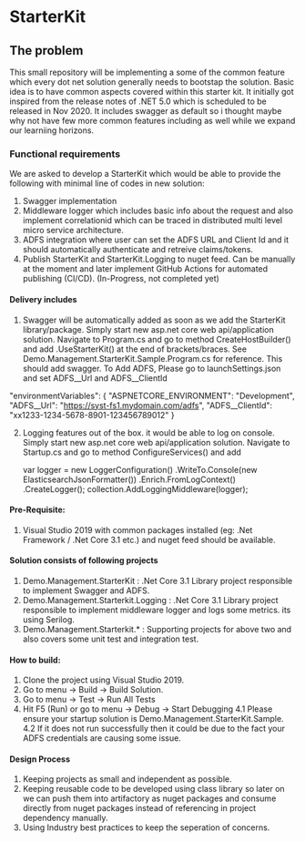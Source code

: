 # StarterKit

## The problem
This small repository will be implementing a some of the common feature which every dot net solution generally needs to bootstap the solution. Basic idea is to have common aspects covered within this starter kit. It initially got inspired from the release notes of .NET 5.0 which is scheduled to be released in Nov 2020. It includes swagger as default so i thought maybe why not have few more common features including as well while we expand our learniing horizons.


### Functional requirements
We are asked to develop a StarterKit which would be able to provide the following with minimal line of codes in new solution:
1. Swagger implementation
2. Middleware logger which includes basic info about the request and also implement correlationid which can be traced in distributed multi level micro service architecture.
3. ADFS integration where user can set the ADFS URL and Client Id and it should automatically authenticate and retreive claims/tokens.
4. Publish StarterKit and StarterKit.Logging to nuget feed. Can be manually at the moment and later implement GitHub Actions for automated publishing (CI/CD). (In-Progress, not completed yet)

#### Delivery includes
1. Swagger will be automatically added as soon as we add the StarterKit library/package. Simply start new asp.net core web api/application solution. Navigate to Program.cs and go to method CreateHostBuilder() and add .UseStarterKit() at the end of brackets/braces. See Demo.Management.StarterKit.Sample.Program.cs for reference. This should add swagger. To Add ADFS, Please go to launchSettings.json and set ADFS__Url and ADFS__ClientId 

 "environmentVariables": {
        "ASPNETCORE_ENVIRONMENT": "Development",
        "ADFS__Url": "https://syst-fs1.mydomain.com/adfs",
        "ADFS__ClientId": "xx1233-1234-5678-8901-123456789012"
      }


2. Logging features out of the box. it would be able to log on console. Simply start new asp.net core web api/application solution. Navigate to Startup.cs and go to method ConfigureServices() and add

	var logger = new LoggerConfiguration()
			.WriteTo.Console(new ElasticsearchJsonFormatter())
			.Enrich.FromLogContext()
			.CreateLogger();
			collection.AddLoggingMiddleware(logger);

#### Pre-Requisite:
1. Visual Studio 2019 with common packages installed (eg: .Net Framework / .Net Core 3.1 etc.) and nuget feed should be available.

#### Solution consists of following projects
1. Demo.Management.StarterKit : .Net Core 3.1 Library project responsible to implement Swagger and ADFS.
2. Demo.Management.Starterkit.Logging : .Net Core 3.1 Library project responsible to implement middleware logger and logs some metrics. its using Serilog.
3. Demo.Management.Starterkit.* : Supporting projects for above two and also covers some unit test and integration test.

#### How to build:

1. Clone the project using Visual Studio 2019.
2. Go to menu -> Build -> Build Solution.
3. Go to menu -> Test -> Run All Tests
4. Hit F5 (Run) or go to menu -> Debug -> Start Debugging
  4.1 Please ensure your startup solution is Demo.Management.StarterKit.Sample.
  4.2 If it does not run successfully then it could be due to the fact your ADFS credentials are causing some issue.

#### Design Process
1. Keeping projects as small and independent as possible.
2. Keeping reusable code to be developed using class library so later on we can push them into artifactory as nuget packages and consume directly from nuget packages instead of referencing in project dependency manually.
3. Using Industry best practices to keep the seperation of concerns.
